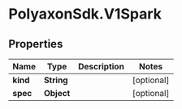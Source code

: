 # PolyaxonSdk.V1Spark

## Properties
Name | Type | Description | Notes
------------ | ------------- | ------------- | -------------
**kind** | **String** |  | [optional] 
**spec** | **Object** |  | [optional] 


